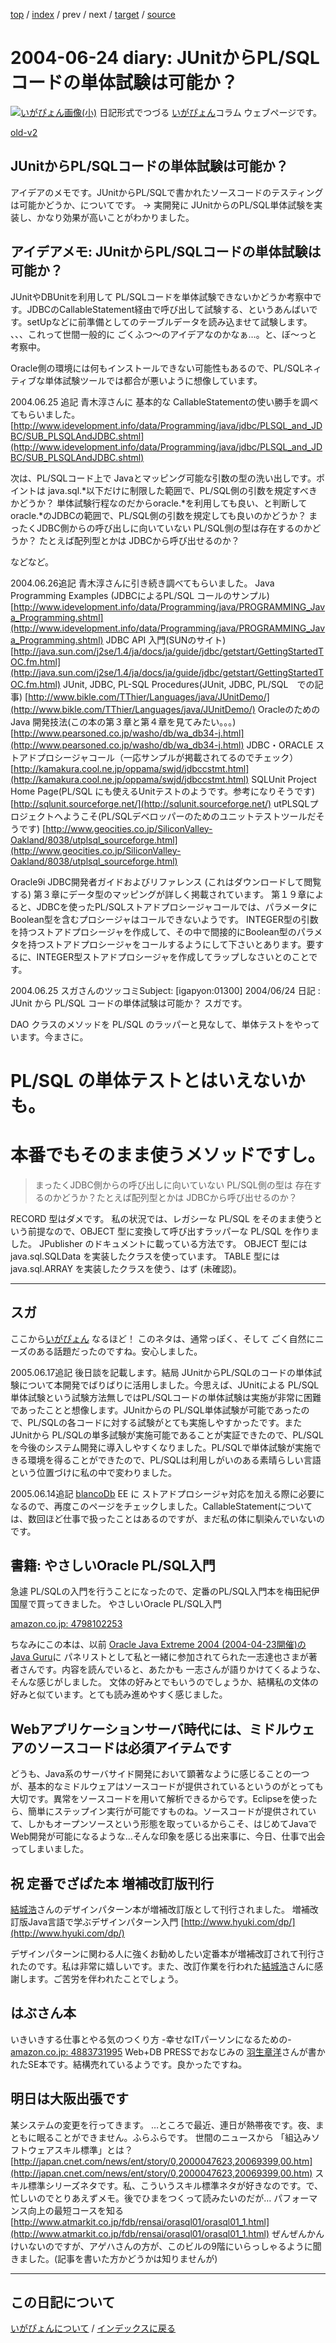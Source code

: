 [top](https://igapyon.github.io/diary/) 
 / [index](https://igapyon.github.io/diary/2004/index.html) 
 / prev 
 / next 
 / [target](https://igapyon.github.io/diary/2004/ig040624.html) 
 / [source](https://github.com/igapyon/diary/blob/gh-pages/2004/ig040624.html.src.md) 

2004-06-24 diary: JUnitからPL/SQLコードの単体試験は可能か？
=====================================================================================================
[![いがぴょん画像(小)](https://igapyon.github.io/diary/images/iga200306s.jpg "いがぴょん")](https://igapyon.github.io/diary/memo/memoigapyon.html) 日記形式でつづる [いがぴょん](https://igapyon.github.io/diary/memo/memoigapyon.html)コラム ウェブページです。

[old-v2](ig040624-orig.html)

## JUnitからPL/SQLコードの単体試験は可能か？

アイデアのメモです。JUnitからPL/SQLで書かれたソースコードのテスティングは可能かどうか、についてです。 → 実開発に JUnitからのPL/SQL単体試験を実装し、かなり効果が高いことがわかりました。






## アイデアメモ: JUnitからPL/SQLコードの単体試験は可能か？


JUnitやDBUnitを利用して PL/SQLコードを単体試験できないかどうか考察中です。JDBCのCallableStatement経由で呼び出して試験する、というあんばいです。setUpなどに前準備としてのテーブルデータを読み込ませて試験します。
、、、これって世間一般的に ごくふつ～のアイデアなのかなぁ…。と、ぼ～っと考察中。

Oracle側の環境には何もインストールできない可能性もあるので、PL/SQLネィティブな単体試験ツールでは都合が悪いように想像しています。

2004.06.25 追記 青木淳さんに 基本的な CallableStatementの使い勝手を調べてもらいました。
[http://www.idevelopment.info/data/Programming/java/jdbc/PLSQL_and_JDBC/SUB_PLSQLAndJDBC.shtml](http://www.idevelopment.info/data/Programming/java/jdbc/PLSQL_and_JDBC/SUB_PLSQLAndJDBC.shtml)


次は、PL/SQLコード上で Javaとマッピング可能な引数の型の洗い出しです。ポイントは
java.sql.*以下だけに制限した範囲で、PL/SQL側の引数を規定すべきかどうか？
  単体試験行程なのだからoracle.*を利用しても良い、と判断して oracle.*のJDBCの範囲で、PL/SQL側の引数を規定しても良いのかどうか？
  まったくJDBC側からの呼び出しに向いていない PL/SQL側の型は存在するのかどうか？
  たとえば配列型とかは JDBCから呼び出せるのか？


などなど。

2004.06.26追記 青木淳さんに引き続き調べてもらいました。
Java Programming Examples (JDBCによるPL/SQL コールのサンプル)
  [http://www.idevelopment.info/data/Programming/java/PROGRAMMING_Java_Programming.shtml](http://www.idevelopment.info/data/Programming/java/PROGRAMMING_Java_Programming.shtml)
  JDBC API 入門(SUNのサイト)
  [http://java.sun.com/j2se/1.4/ja/docs/ja/guide/jdbc/getstart/GettingStartedTOC.fm.html](http://java.sun.com/j2se/1.4/ja/docs/ja/guide/jdbc/getstart/GettingStartedTOC.fm.html)
  JUnit, JDBC, PL-SQL Procedures(JUnit, JDBC, PL/SQL　での記事)
  [http://www.bikle.com/TThier/Languages/java/JUnitDemo/](http://www.bikle.com/TThier/Languages/java/JUnitDemo/)
  OracleのためのJava 開発技法(この本の第３章と第４章を見てみたい。。。)
  [http://www.pearsoned.co.jp/washo/db/wa_db34-j.html](http://www.pearsoned.co.jp/washo/db/wa_db34-j.html)
  JDBC・ORACLE ストアドプロシージャコール（一応サンプルが掲載されてるのでチェック）
  [http://kamakura.cool.ne.jp/oppama/swjd/jdbccstmt.html](http://kamakura.cool.ne.jp/oppama/swjd/jdbccstmt.html)
  SQLUnit Project Home Page(PL/SQL にも使えるUnitテストのようです。参考になりそうです)
  [http://sqlunit.sourceforge.net/](http://sqlunit.sourceforge.net/)
  utPLSQLプロジェクトへようこそ(PL/SQLデベロッパーのためのユニットテストツールだそうです)
  [http://www.geocities.co.jp/SiliconValley-Oakland/8038/utplsql_sourceforge.html](http://www.geocities.co.jp/SiliconValley-Oakland/8038/utplsql_sourceforge.html)


Oracle9i JDBC開発者ガイドおよびリファレンス (これはダウンロードして閲覧する)
第３章にデータ型のマッピングが詳しく掲載されています。
  第１９章によると、JDBCを使ったPL/SQLストアドプロシージャコールでは、パラメータに
  Boolean型を含むプロシージャはコールできないようです。
  INTEGER型の引数を持つストアドプロシージャを作成して、その中で間接的にBoolean型のパラメタを持つストアドプロシージャをコールするようにして下さいとあります。要するに、INTEGER型ストアドプロシージャを作成してラップしなさいとのことです。




2004.06.25 スガさんのツッコミSubject:  [igapyon:01300] 2004/06/24 日記 : JUnit から PL/SQL コードの単体試験は可能か？
スガです。

DAO クラスのメソッドを PL/SQL のラッパーと見なして、単体テストをやっています。今まさに。
# PL/SQL の単体テストとはいえないかも。
# 本番でもそのまま使うメソッドですし。

> まったくJDBC側からの呼び出しに向いていない PL/SQL側の型は
> 存在するのかどうか？たとえば配列型とかは JDBCから呼び出せるのか？

RECORD 型はダメです。
  私の状況では、レガシーな PL/SQL をそのまま使うという前提なので、OBJECT
型に変換して呼び出すラッパーな PL/SQL を作りました。
  JPublisher のドキュメントに載っている方法です。
  OBJECT 型には java.sql.SQLData を実装したクラスを使っています。
  TABLE 型には java.sql.ARRAY を実装したクラスを使う、はず (未確認)。


--------------------------------------------------------------
スガ
--------------------------------------------------------------


ここから[いがぴょん](http://www.igapyon.jp/igapyon/diary/memo/memoigapyon.html)
なるほど！ このネタは、通常っぽく、そして ごく自然にニーズのある話題だったのですね。安心しました。

2005.06.17追記 後日談を記載します。結局 JUnitからPL/SQLのコードの単体試験について本開発でばりばりに活用しました。今思えば、JUnitによる PL/SQL単体試験という試験方法無しではPL/SQLコードの単体試験は実施が非常に困難であったことと想像します。JUnitからの
PL/SQL単体試験が可能であったので、PL/SQLの各コードに対する試験がとても実施しやすかったです。また JUnitから PL/SQLの単多試験が実施可能であることが実証できたので、PL/SQLを今後のシステム開発に導入しやすくなりました。PL/SQLで単体試験が実施できる環境を得ることができたので、PL/SQLは利用しがいのある素晴らしい言語という位置づけに私の中で変わりました。

2005.06.14追記 [blancoDb](http://www.igapyon.jp/blanco/blancodb.html) EE に ストアドプロシージャ対応を加える際に必要になるので、再度このページをチェックしました。CallableStatementについては、数回ほど仕事で扱ったことはあるのですが、まだ私の体に馴染んでいないのです。

## 書籍: やさしいOracle PL/SQL入門


急遽 PL/SQLの入門を行うことになったので、定番のPL/SQL入門本を梅田紀伊国屋で買ってきました。
やさしいOracle PL/SQL入門
  


[amazon.co.jp: 4798102253](http://www.amazon.co.jp/exec/obidos/ASIN/4798102253/igapyondiary-22)


ちなみにこの本は、以前 [Oracle Java Extreme 2004 (2004-04-23開催)のJava Guru](ig040420.html)に パネリストとして私と一緒に参加されてられた一志達也さまが著者さんです。内容を読んでいると、あたかも
一志さんが語りかけてくるような、そんな感じがしました。
文体の好みとでもいうのでしょうか、結構私の文体の好みと似ています。とても読み進めやすく感じました。

## Webアプリケーションサーバ時代には、ミドルウェアのソースコードは必須アイテムです


どうも、Java系のサーバサイド開発において顕著なように感じることの一つが、基本的なミドルウェアはソースコードが提供されているというのがとっても大切です。異常をソースコードを用いて解析できるからです。Eclipseを使ったら、簡単にステップイン実行が可能ですものね。ソースコードが提供されていて、しかもオープンソースという形態を取っているからこそ、はじめてJavaでWeb開発が可能になるような…そんな印象を感じる出来事に、今日、仕事で出会ってしまいました。

## 祝 定番でざぱた本 増補改訂版刊行


[結城浩](http://www.hyuki.com/)さんのデザインパターン本が増補改訂版として刊行されました。
増補改訂版Java言語で学ぶデザインパターン入門
  [http://www.hyuki.com/dp/](http://www.hyuki.com/dp/)


デザインパターンに関わる人に強くお勧めしたい定番本が増補改訂されて刊行されたのです。私は非常に嬉しいです。また、改訂作業を行われた[結城浩](http://www.hyuki.com/)さんに感謝します。ご苦労を伴われたことでしょう。

## はぶさん本

いきいきする仕事とやる気のつくり方 -幸せなITパーソンになるための-
  [amazon.co.jp: 4883731995](http://www.amazon.co.jp/exec/obidos/ASIN/4883731995/igapyondiary-22)
  Web+DB PRESSでおなじみの [羽生章洋](http://d.hatena.ne.jp/habuakihiro/)さんが書かれたSE本です。結構売れているようです。良かったですね。


## 明日は大阪出張です


某システムの変更を行ってきます。
…ところで最近、連日が熱帯夜です。夜、まともに眠ることができません。ふらふらです。
世間のニュースから
「組込みソフトウェアスキル標準」とは？
  [http://japan.cnet.com/news/ent/story/0,2000047623,20069399,00.htm](http://japan.cnet.com/news/ent/story/0,2000047623,20069399,00.htm)
  スキル標準シリーズネタです。私、こういうスキル標準ネタが好きなのです。で、忙しいのでとりあえずメモ。後でひまをつくって読みたいのだが…
  パフォーマンス向上の最短コースを知る
  [http://www.atmarkit.co.jp/fdb/rensai/orasql01/orasql01_1.html](http://www.atmarkit.co.jp/fdb/rensai/orasql01/orasql01_1.html)
  ぜんぜんかんけいないのですが、アゲハさんの方が、このビルの9階にいらっしゃるように聞きました。(記事を書いた方かどうかは知りませんが)


----------------------------------------------------------------------------------------------------

## この日記について
[いがぴょんについて](https://igapyon.github.io/diary/memo/memoigapyon.html) / [インデックスに戻る](https://igapyon.github.io/diary/idxall.html)
